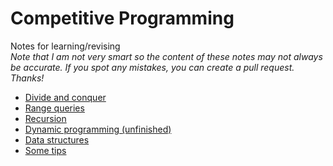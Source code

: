 # Competitive Programming
Notes for learning/revising  
*Note that I am not very smart so the content of these notes may not always be accurate. If you spot any mistakes, you can create a pull request. Thanks!*

- [Divide and conquer](DAC.md)
- [Range queries](RQ.md)
- [Recursion](Recursion.md)
- [Dynamic programming (unfinished)](DP.md)
- [Data structures](DS.md)
- [Some tips](Tips.md)
